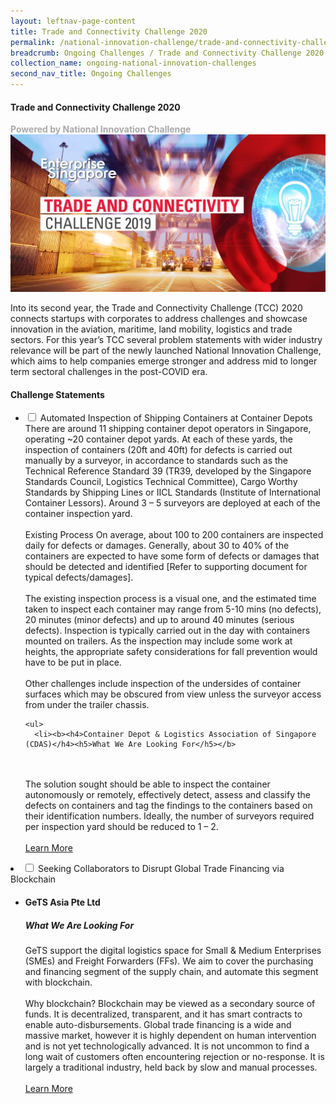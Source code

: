 ```yaml
---
layout: leftnav-page-content
title: Trade and Connectivity Challenge 2020
permalink: /national-innovation-challenge/trade-and-connectivity-challenge-2020
breadcrumb: Ongoing Challenges / Trade and Connectivity Challenge 2020
collection_name: ongoing-national-innovation-challenges
second_nav_title: Ongoing Challenges
---
```

#### Trade and Connectivity Challenge 2020
<font color="#a9a9a9"><b>Powered by National Innovation Challenge</b></font>
[![1](/images/TCC2019.jpg)](http://tradeandconnectivity.innovation-challenge.sg)

Into its second year, the Trade and Connectivity Challenge (TCC) 2020 connects startups with corporates to address challenges and showcase innovation in the aviation, maritime, land mobility, logistics and trade sectors. For this year’s TCC  several problem statements with wider industry relevance will be part of the newly launched National Innovation Challenge, which aims to help companies emerge stronger and address mid to longer term sectoral challenges in the post-COVID era. 
<div id="wrapper">
  <h4> Challenge Statements </h4>
<ul>
  <li>
    <input type="checkbox" id="list-item-1">
    <label for="list-item-1" class="first">Automated Inspection of Shipping Containers at Container Depots</label>
    There are around 11 shipping container depot operators in Singapore, operating ~20 container depot yards. At each of these yards, the inspection of containers (20ft and 40ft) for defects is carried out manually by a surveyor, in accordance to standards such as the Technical Reference Standard 39 (TR39, developed by the Singapore Standards Council, Logistics Technical Committee), Cargo Worthy Standards by Shipping Lines or IICL Standards (Institute of International Container Lessors). Around 3 – 5 surveyors are deployed at each of the container inspection yard.
<br><br>
Existing Process
On average, about 100 to 200 containers are inspected daily for defects or damages. Generally, about 30 to 40% of the containers are expected to have some form of defects or damages that should be detected and identified [Refer to supporting document for typical defects/damages].
<br><br>
The existing inspection process is a visual one, and the estimated time taken to inspect each container may range from 5-10 mins (no defects), 20 minutes (minor defects) and up to around 40 minutes (serious defects). Inspection is typically carried out in the day with containers mounted on trailers. As the inspection may include some work at heights, the appropriate safety considerations for fall prevention would have to be put in place.
<br><br>
Other challenges include inspection of the undersides of container surfaces which may be obscured from view unless the surveyor access from under the trailer chassis.
    
    <ul>
      <li><b><h4>Container Depot & Logistics Association of Singapore (CDAS)</h4><h5>What We Are Looking For</h5></b>

<br><br>
The solution sought should be able to inspect the container autonomously or remotely, effectively detect, assess and classify the defects on containers and tag the findings to the containers based on their identification numbers. Ideally, the number of surveyors required per inspection yard should be reduced to 1 – 2. 
<br><br>
<a href="/national-innovation-challenge/imda-national-innovation-challenge/problem-statement-1" target="_blank" >Learn More</a>
      </li>
     </ul>
   </li>
    <li>
    <input type="checkbox" id="list-item-2">
    <label for="list-item-2">Seeking Collaborators to Disrupt Global Trade Financing via Blockchain</label>
      <ul>
        <li><b><h4>GeTS Asia Pte Ltd</h4><h5>What We Are Looking For</h5></b>
GeTS support the digital logistics space for Small & Medium Enterprises (SMEs) and Freight Forwarders (FFs). We aim to cover the purchasing and financing segment of the supply chain, and automate this segment with blockchain.
<br><br>
Why blockchain? Blockchain may be viewed as a secondary source of funds. It is decentralized, transparent, and it has smart contracts to enable auto-disbursements. Global trade financing is a wide and massive market, however it is highly dependent on human intervention and is not yet technologically advanced. It is not uncommon to find a long wait of customers often encountering rejection or no-response. It is largely a traditional industry, held back by slow and manual processes.
<br><br>
<a href="http://tradeandconnectivity.innovation-challenge.sg" target="_blank" >Learn More</a>
        </li>
      </ul>
    </li>
  </ul>
</div>

